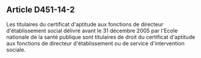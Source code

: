 ## Article D451-14-2


Les titulaires du certificat d'aptitude aux fonctions de directeur d'établissement social délivré avant le 31
décembre 2005 par l'Ecole nationale de la santé publique sont titulaires de droit du certificat d'aptitude aux
fonctions de directeur d'établissement ou de service d'intervention sociale.

